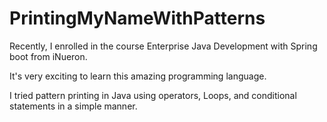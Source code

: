 # PrintingMyNameWithPatterns

Recently, I enrolled in the course  Enterprise Java Development with Spring boot from iNueron.

It's very exciting to learn this amazing programming language.

I tried pattern printing in Java using operators, Loops, and conditional statements in a simple manner.


